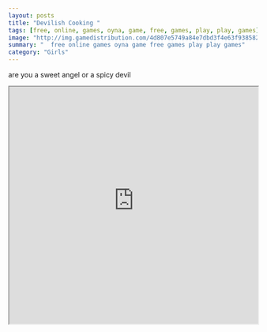```yaml
---
layout: posts
title: "Devilish Cooking "
tags: [free, online, games, oyna, game, free, games, play, play, games]
image: "http://img.gamedistribution.com/4d807e5749a84e7dbd3f4e63f938582e.jpg"
summary: "  free online games oyna game free games play play games"
category: "Girls"
---
```


are you a sweet angel or a spicy devil

<iframe width="100%" height="480px;" src="http://flash.gamedistribution.com?game=4d807e5749a84e7dbd3f4e63f938582e"></iframe>